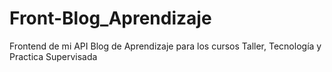 # Front-Blog_Aprendizaje
Frontend de mi API Blog de Aprendizaje para los cursos Taller, Tecnología y Practica Supervisada
